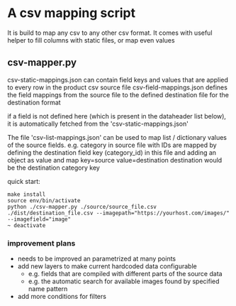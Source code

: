 # A csv mapping script

It is build to map any csv to any other
csv format. It comes with useful helper to
fill columns with static files, or map even 
values

## csv-mapper.py

csv-static-mappings.json can contain field keys and values that are
applied to every row in the product csv source file
csv-field-mappings.json defines the field mappings from the source
file to the defined destination file for the destination format

if a field is not defined here (which is present in the dataheader list
below), it is automatically fetched from the 'csv-static-mappings.json'

The file 'csv-list-mappings.json' can be used to map list / dictionary 
values of the source fields. e.g. category in source file with IDs
are mapped by defining the destination field key (category_id) in this 
file and adding an object as value and map key=source value=destination
destination would be the destination category key

quick start:
```
make install
source env/bin/activate
python ./csv-mapper.py ./source/source_file.csv ./dist/destination_file.csv --imagepath="https://yourhost.com/images/" --imagefield="image"
~ deactivate
```

### improvement plans
- needs to be improved an parametrized at many points
- add new layers to make current hardcoded data configurable
  - e.g. fields that are compiled with different parts of the source data
  - e.g. the automatic search for available images found by specified name pattern
- add more conditions for filters